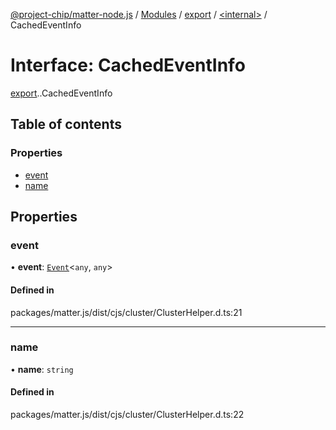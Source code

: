 [@project-chip/matter-node.js](../README.md) / [Modules](../modules.md) / [export](../modules/export.md) / [<internal\>](../modules/export._internal_.md) / CachedEventInfo

# Interface: CachedEventInfo

[export](../modules/export.md).[<internal>](../modules/export._internal_.md).CachedEventInfo

## Table of contents

### Properties

- [event](export._internal_.CachedEventInfo.md#event)
- [name](export._internal_.CachedEventInfo.md#name)

## Properties

### event

• **event**: [`Event`](../modules/exports_cluster.md#event)<`any`, `any`\>

#### Defined in

packages/matter.js/dist/cjs/cluster/ClusterHelper.d.ts:21

___

### name

• **name**: `string`

#### Defined in

packages/matter.js/dist/cjs/cluster/ClusterHelper.d.ts:22
